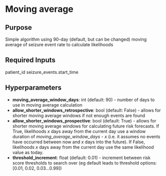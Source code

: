 # Moving average

## Purpose

Simple algorithm using 90-day (default, but can be changed) moving average of seizure event rate to calculate likelihoods

## Required Inputs

patient_id
seizure_events.start_time

## Hyperparameters

- **moving_average_window_days**: int (default: 90) - number of days to use in moving average calculation
- **allow_shorter_windows_retrospective**: bool (default: False) - allows for shorter moving average windows if not enough events are found
- **allow_shorter_windows_prospective**: bool (default: True) - allows for shorter moving average windows for calculating future risk forecasts. If True, likelihoods *x* days away from the current day use a window duration of *moving_average_window_days - x* (i.e. it assumes no events have occurred between now and *x* days into the future). If False, likelihoods *x* days away from the current day use the same likelihood value as today.
- **threshold_increment**: float (default: 0.01) - increment between risk score thresholds to search
  over (eg default leads to threshold options: [0.01, 0.02, 0.03...0.99])
